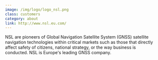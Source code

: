 ```yaml
---
image: /img/logo/logo_nsl.png
class: customers
category: about
link: http://www.nsl.eu.com/
---
```


NSL are pioneers of Global Navigation Satellite System (GNSS) satellite navigation technologies within critical markets such as those that directly affect safety of citizens, national strategy, or the way business is conducted. NSL is Europe's leading GNSS company.